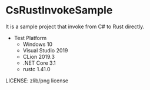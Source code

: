 # CsRustInvokeSample

It is a sample project that invoke from C# to Rust directly.

* Test Platform
    * Windows 10
    * Visual Studio 2019
    * CLion 2019.3
    * .NET Core 3.1
    * rustc 1.41.0

LICENSE: zlib/png license